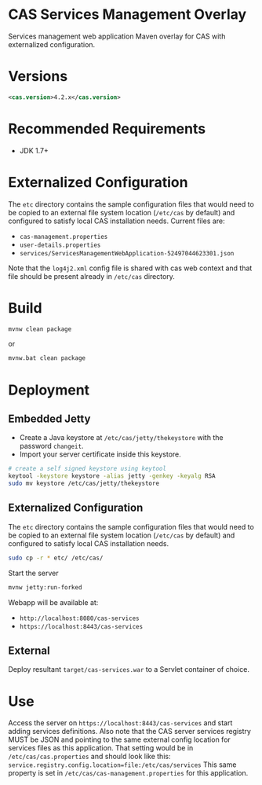 CAS Services Management Overlay
============================

Services management web application Maven overlay for CAS with externalized configuration.


# Versions
```xml
<cas.version>4.2.x</cas.version>
```

# Recommended Requirements
* JDK 1.7+

# Externalized Configuration
The `etc` directory contains the sample configuration files that would need to
be copied to an external file system location (`/etc/cas` by default)
and configured to satisfy local CAS installation needs. Current files are:

* `cas-management.properties`
* `user-details.properties`
* `services/ServicesManagementWebApplication-52497044623301.json`

Note that the `log4j2.xml` config file is shared with cas web context and that
file should be present already in `/etc/cas` directory.

# Build

```bash
mvnw clean package
```

or

```bash
mvnw.bat clean package
```

# Deployment

## Embedded Jetty

* Create a Java keystore at `/etc/cas/jetty/thekeystore` with the password `changeit`.
* Import your server certificate inside this keystore.
```bash
# create a self signed keystore using keytool
keytool -keystore keystore -alias jetty -genkey -keyalg RSA
sudo mv keystore /etc/cas/jetty/thekeystore
```

## Externalized Configuration
The `etc` directory contains the sample configuration files that would need to be copied to an external file system location (`/etc/cas` by default)
and configured to satisfy local CAS installation needs.

```bash
sudo cp -r * etc/ /etc/cas/
```

Start the server
```bash
mvnw jetty:run-forked
```

Webapp will be available at:

* `http://localhost:8080/cas-services`
* `https://localhost:8443/cas-services`

## External
Deploy resultant `target/cas-services.war` to a Servlet container of choice.

# Use
Access the server on `https://localhost:8443/cas-services`
and start adding services definitions. Also note that the CAS server services
registry MUST be JSON and pointing to the same external config
location for services files as this application.
That setting would be in `/etc/cas/cas.properties` and
should look like this: `service.registry.config.location=file:/etc/cas/services`
This same property is set in `/etc/cas/cas-management.properties`
for this application.

